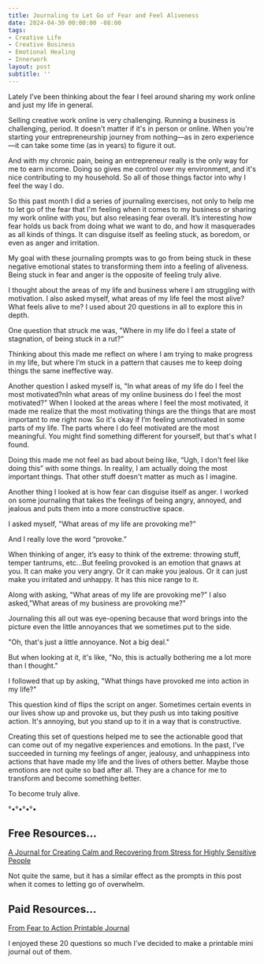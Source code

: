 ```yaml
---
title: Journaling to Let Go of Fear and Feel Aliveness 
date: 2024-04-30 00:00:00 -08:00
tags:
- Creative Life 
- Creative Business
- Emotional Healing
- Innerwork
layout: post
subtitle: ''
---
```


Lately I’ve been thinking about the fear I feel around sharing my work online and just my life in general. 

Selling creative work online is very challenging. Running a business is challenging, period. It doesn't matter if it's in person or online. When you're starting your entrepreneurship journey from nothing—as in zero experience—it can take some time (as in years) to figure it out.

And with my chronic pain, being an entrepreneur really is the only way for me to earn income. Doing so gives me control over my environment, and it's nice contributing to my household. So all of those things factor into why I feel the way I do. 

So this past month I did a series of journaling exercises, not only to help me to let go of the fear that I'm feeling when it comes to my business or sharing my work online with you, but also releasing fear overall. It’s interesting how fear holds us back from doing what we want to do, and how it masquerades as all kinds of things. It can disguise itself as feeling stuck, as boredom, or even as anger and irritation.

My goal with these journaling prompts was to go from being stuck in these negative emotional states to transforming them into a feeling of aliveness. Being stuck in fear and anger is the opposite of feeling truly alive. 

I thought about the areas of my life and business where I am struggling with motivation. I also asked myself, what areas of my life feel the most alive? What feels alive to me? 
I used about 20 questions in all to explore this in depth. 

One question that struck me was, "Where in my life do I feel a state of stagnation, of being stuck in a rut?" 

Thinking about this made me reflect on where I am trying to make progress in my life, but where I’m stuck in a pattern that causes me to keep doing things the same ineffective way. 

Another question I asked myself is, "In what areas of my life do I feel the most motivated?nIn what areas of my online business do I feel the most motivated?" 
When I looked at the areas where I feel the most motivated, it made me realize that the most motivating things are the things that are most important to me right now. 
So it's okay if I’m feeling unmotivated in some parts of my life. The parts where I do feel motivated are the most meaningful. You might find something different for yourself, but that's what I found.

Doing this made me not feel as bad about being like, “Ugh, I don't feel like doing this” with some things. In reality, I am actually doing the most important things. That other stuff doesn't matter as much as I imagine.

Another thing I looked at is how fear can disguise itself as anger. I worked on some journaling that takes the feelings of being angry, annoyed, and jealous and puts them into a more constructive space. 

I asked myself, "What areas of my life are provoking me?" 

And I really love the word “provoke.” 

When thinking of anger, it’s easy to think of the extreme: throwing stuff, temper tantrums, etc…But feeling provoked is an emotion that gnaws at you. It can make you very angry. Or it can make you jealous. Or it can just make you irritated and unhappy. It has this nice range to it. 

Along with asking, "What areas of my life are provoking me?” I also asked,”What areas of my business are provoking me?" 

Journaling this all out was eye-opening because that word brings into the picture even the little annoyances that we sometimes put to the side.

"Oh, that's just a little annoyance. Not a big deal." 

But when looking at it, it's like, "No, this is actually bothering me a lot more than I thought." 

I followed that up by asking, "What things have provoked me into action in my life?" 

This question kind of flips the script on anger. Sometimes certain events in our lives show up and provoke us, but they push us into taking positive action. It's annoying, but you stand up to it in a way that is constructive.


Creating this set of questions helped me to see the actionable good that can come out of my negative experiences and emotions. 
In the past, I’ve succeeded in turning my feelings of anger, jealousy, and unhappiness into actions that have made my life and the lives of others better. Maybe those emotions are not quite so bad after all. They are a chance for me to transform and become something better. 

To become truly alive.


°•°•°•°•

## Free Resources… 

[A Journal for Creating Calm and Recovering from Stress for Highly Sensitive People](https://payhip.com/b/bZUmK)

Not quite the same, but it has a similar effect as the prompts in this post when it comes to letting go of overwhelm.

## Paid Resources…

[From Fear to Action Printable Journal](https://payhip.com/b/0QpnM)

I enjoyed these 20 questions so much I’ve  decided to make a printable mini journal out of them. 

